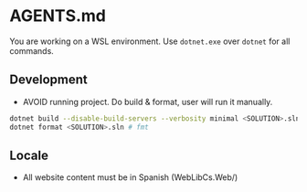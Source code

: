 # AGENTS.md

You are working on a WSL environment. Use `dotnet.exe` over `dotnet` for all commands.

## Development

- AVOID running project. Do build & format, user will run it manually.
```bash
dotnet build --disable-build-servers --verbosity minimal <SOLUTION>.sln # build+lint
dotnet format <SOLUTION>.sln # fmt
```

## Locale

- All website content must be in Spanish (WebLibCs.Web/)
